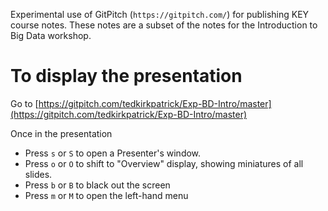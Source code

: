 Experimental use of GitPitch (`https://gitpitch.com/`) for publishing KEY course notes.
These notes are a subset of the notes for the Introduction to Big Data workshop.

# To display the presentation

Go to [https://gitpitch.com/tedkirkpatrick/Exp-BD-Intro/master](https://gitpitch.com/tedkirkpatrick/Exp-BD-Intro/master)

Once in the presentation

* Press `s` or `S` to open a Presenter's window.
* Press `o` or `O` to shift to "Overview" display, showing miniatures of all slides.
* Press `b` or `B` to black out the screen
* Press `m` or `M` to open the left-hand menu
